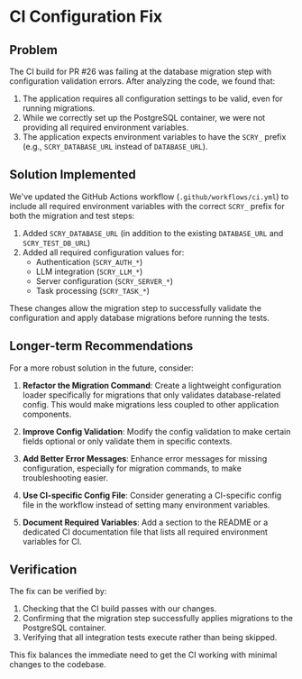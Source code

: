 # CI Configuration Fix

## Problem

The CI build for PR #26 was failing at the database migration step with configuration validation errors. After analyzing the code, we found that:

1. The application requires all configuration settings to be valid, even for running migrations.
2. While we correctly set up the PostgreSQL container, we were not providing all required environment variables.
3. The application expects environment variables to have the `SCRY_` prefix (e.g., `SCRY_DATABASE_URL` instead of `DATABASE_URL`).

## Solution Implemented

We've updated the GitHub Actions workflow (`.github/workflows/ci.yml`) to include all required environment variables with the correct `SCRY_` prefix for both the migration and test steps:

1. Added `SCRY_DATABASE_URL` (in addition to the existing `DATABASE_URL` and `SCRY_TEST_DB_URL`)
2. Added all required configuration values for:
   - Authentication (`SCRY_AUTH_*`)
   - LLM integration (`SCRY_LLM_*`)
   - Server configuration (`SCRY_SERVER_*`)
   - Task processing (`SCRY_TASK_*`)

These changes allow the migration step to successfully validate the configuration and apply database migrations before running the tests.

## Longer-term Recommendations

For a more robust solution in the future, consider:

1. **Refactor the Migration Command**: Create a lightweight configuration loader specifically for migrations that only validates database-related config. This would make migrations less coupled to other application components.

2. **Improve Config Validation**: Modify the config validation to make certain fields optional or only validate them in specific contexts.

3. **Add Better Error Messages**: Enhance error messages for missing configuration, especially for migration commands, to make troubleshooting easier.

4. **Use CI-specific Config File**: Consider generating a CI-specific config file in the workflow instead of setting many environment variables.

5. **Document Required Variables**: Add a section to the README or a dedicated CI documentation file that lists all required environment variables for CI.

## Verification

The fix can be verified by:

1. Checking that the CI build passes with our changes.
2. Confirming that the migration step successfully applies migrations to the PostgreSQL container.
3. Verifying that all integration tests execute rather than being skipped.

This fix balances the immediate need to get the CI working with minimal changes to the codebase.

